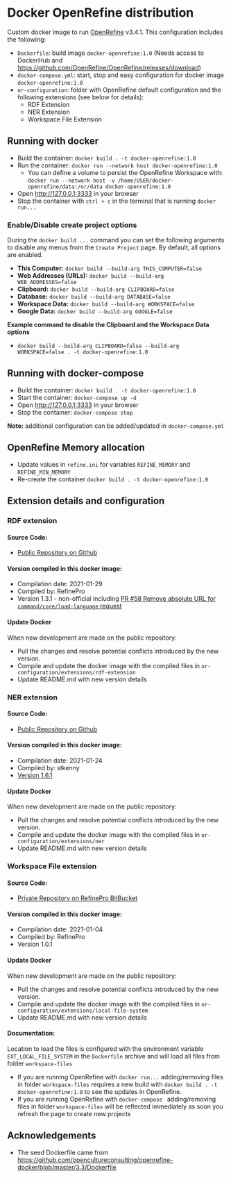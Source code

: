 # Docker OpenRefine distribution

Custom docker image to run [OpenRefine](https://openrefine.org/) v3.4.1. This configuration includes the following:

* `Dockerfile`: build image `docker-openrefine:1.0` (Needs access to DockerHub and https://github.com/OpenRefine/OpenRefine/releases/download)
* `docker-compose.yml`: start, stop and easy configuration for docker image `docker-openrefine:1.0`
* `or-configuration`: folder with OpenRefine default configuration and the following extensions (see below for details):
    * RDF Extension
    * NER Extension 
    * Workspace File Extension


## Running with docker

* Build the container: `docker build . -t docker-openrefine:1.0`
* Run the container: `docker run --network host docker-openrefine:1.0`
    * You can define a volume to persist the OpenRefine Workspace with: `docker run --network host -v /home/USER/docker-openrefine/data:/or/data docker-openrefine:1.0`
* Open http://127.0.0.1:3333 in your browser
* Stop the container with `ctrl + c` in the terminal that is running `docker run...`

### Enable/Disable create project options

During the `docker build ...` command you can set the following arguments to disable any menus from the `Create Project` page. By default, all options are enabled.

* **This Computer:** `docker build --build-arg THIS_COMPUTER=false`
* **Web Addresses (URLs):** `docker build --build-arg WEB_ADDRESSES=false`
* **Clipboard:** `docker build --build-arg CLIPBOARD=false`
* **Database:** `docker build --build-arg DATABASE=false`
* **Workspace Data:** `docker build --build-arg WORKSPACE=false`
* **Google Data:** `docker build --build-arg GOOGLE=false`

**Example command to disable the Clipboard and the Workspace Data options** 
* `docker build --build-arg CLIPBOARD=false --build-arg WORKSPACE=false . -t docker-openrefine:1.0`

## Running with docker-compose

* Build the container: `docker build . -t docker-openrefine:1.0`
* Start the container: `docker-compose up -d`
* Open http://127.0.0.1:3333 in your browser  
* Stop the container: `docker-compose stop`

**Note:** additional configuration can be added/updated in `docker-compose.yml`

## OpenRefine Memory allocation

* Update values in `refine.ini` for variables `REFINE_MEMORY` and `REFINE_MIN_MEMORY` 
* Re-create the container `docker build . -t docker-openrefine:1.0`

## Extension details and configuration

### RDF extension

#### Source Code: 

* [Public Repository on Github](https://github.com/stkenny/grefine-rdf-extension)

#### Version compiled in this docker image:

* Compilation date: 2021-01-29
* Compiled by: RefinePro
* Version 1.3.1 - non-official including [PR #58 Remove absolute URL for `command/core/load-language` request](https://github.com/stkenny/grefine-rdf-extension/pull/58)

#### Update Docker

When new development are made on the public repository:

* Pull the changes and resolve potential conflicts introduced by the new version.
* Compile and update the docker image with the compiled files in `or-configuration/extensions/rdf-extension`
* Update README.md with new version details

### NER extension

#### Source Code: 

* [Public Repository on Github](https://github.com/stkenny/Refine-NER-Extension)

#### Version compiled in this docker image:

* Compilation date: 2021-01-24
* Compiled by: stkenny
* [Version 1.6.1](https://github.com/stkenny/Refine-NER-Extension/releases/tag/v1.6.1)

#### Update Docker

When new development are made on the public repository:

* Pull the changes and resolve potential conflicts introduced by the new version.
* Compile and update the docker image with the compiled files in `or-configuration/extensions/ner`
* Update README.md with new version details

### Workspace File extension

#### Source Code: 

* [Private Repository on RefinePro BitBucket](https://bitbucket.org/refinepro_team/openrefine-local-file-extension)

#### Version compiled in this docker image:

* Compilation date: 2021-01-04
* Compiled by: RefinePro
* Version 1.0.1 

#### Update Docker

When new development are made on the public repository:

* Pull the changes and resolve potential conflicts introduced by the new version.
* Compile and update the docker image with the compiled files in `or-configuration/extensions/local-file-system`
* Update README.md with new version details

#### Documentation: 

Location to load the files is configured with the environment variable `EXT_LOCAL_FILE_SYSTEM` in the `Dockerfile` archive and will load all files from folder `workspace-files`

* If you are running OpenRefine with `docker run...` adding/removing files in folder `workspace-files` requires a new build with `docker build . -t docker-openrefine:1.0` to see the updates in OpenRefine.
* If you are running OpenRefine with `docker-compose ` adding/removing files in folder `workspace-files` will be reflected immediately as soon you refresh the page to create new projects 

## Acknowledgements

* The seed Dockerfile came from https://github.com/opencultureconsulting/openrefine-docker/blob/master/3.3/Dockerfile
